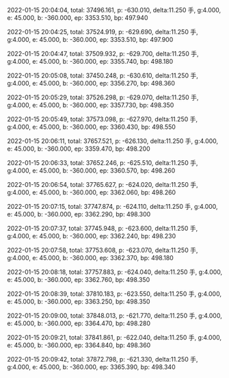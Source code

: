 2022-01-15 20:04:04, total: 37496.161, p: -630.010, delta:11.250 手, g:4.000, e: 45.000, b: -360.000, ep: 3353.510, bp: 497.940

2022-01-15 20:04:25, total: 37524.919, p: -629.690, delta:11.250 手, g:4.000, e: 45.000, b: -360.000, ep: 3353.510, bp: 497.900

2022-01-15 20:04:47, total: 37509.932, p: -629.700, delta:11.250 手, g:4.000, e: 45.000, b: -360.000, ep: 3355.740, bp: 498.180

2022-01-15 20:05:08, total: 37450.248, p: -630.610, delta:11.250 手, g:4.000, e: 45.000, b: -360.000, ep: 3356.270, bp: 498.360

2022-01-15 20:05:29, total: 37526.298, p: -629.070, delta:11.250 手, g:4.000, e: 45.000, b: -360.000, ep: 3357.730, bp: 498.350

2022-01-15 20:05:49, total: 37573.098, p: -627.970, delta:11.250 手, g:4.000, e: 45.000, b: -360.000, ep: 3360.430, bp: 498.550

2022-01-15 20:06:11, total: 37657.521, p: -626.130, delta:11.250 手, g:4.000, e: 45.000, b: -360.000, ep: 3359.470, bp: 498.200

2022-01-15 20:06:33, total: 37652.246, p: -625.510, delta:11.250 手, g:4.000, e: 45.000, b: -360.000, ep: 3360.570, bp: 498.260

2022-01-15 20:06:54, total: 37765.627, p: -624.020, delta:11.250 手, g:4.000, e: 45.000, b: -360.000, ep: 3362.060, bp: 498.260

2022-01-15 20:07:15, total: 37747.874, p: -624.110, delta:11.250 手, g:4.000, e: 45.000, b: -360.000, ep: 3362.290, bp: 498.300

2022-01-15 20:07:37, total: 37745.948, p: -623.600, delta:11.250 手, g:4.000, e: 45.000, b: -360.000, ep: 3362.240, bp: 498.230

2022-01-15 20:07:58, total: 37753.608, p: -623.070, delta:11.250 手, g:4.000, e: 45.000, b: -360.000, ep: 3362.370, bp: 498.180

2022-01-15 20:08:18, total: 37757.883, p: -624.040, delta:11.250 手, g:4.000, e: 45.000, b: -360.000, ep: 3362.760, bp: 498.350

2022-01-15 20:08:39, total: 37810.183, p: -623.550, delta:11.250 手, g:4.000, e: 45.000, b: -360.000, ep: 3363.250, bp: 498.350

2022-01-15 20:09:00, total: 37848.013, p: -621.770, delta:11.250 手, g:4.000, e: 45.000, b: -360.000, ep: 3364.470, bp: 498.280

2022-01-15 20:09:21, total: 37841.861, p: -622.040, delta:11.250 手, g:4.000, e: 45.000, b: -360.000, ep: 3364.840, bp: 498.360

2022-01-15 20:09:42, total: 37872.798, p: -621.330, delta:11.250 手, g:4.000, e: 45.000, b: -360.000, ep: 3365.390, bp: 498.340